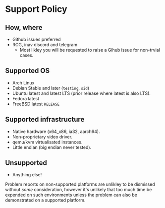 # Support Policy

## How, where

* Github issues preferred
* RCG, inav discord and telegram
  * Most likley you will be requested to raise a Gihub issue for non-trvial cases.

## Supported OS

* Arch Linux
* Debian Stable and later (`testing`, `sid`)
* Ubuntu latest and latest LTS (prior release where latest is also LTS).
* Fedora latest
* FreeBSD latest `RELEASE`

## Supported infrastructure

* Native hardware (x64_x86, ia32, aarch64).
* Non-proprietary video driver.
* qemu/kvm virtualisated instances.
* Little endian (big endian never tested).

## Unsupported

* Anything else!

Problem reports on non-supported platforms are unlikley to be dismissed without _some_ consideration, however it's unlikely that too much time be expended on such environments unless the problem can also be demonstrated on a supported platform.
